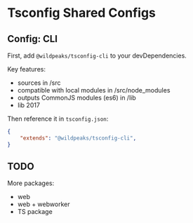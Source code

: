 # Tsconfig Shared Configs


## Config: CLI

First, add `@wildpeaks/tsconfig-cli` to your devDependencies.

Key features:
 - sources in /src
 - compatible with local modules in /src/node_modules
 - outputs CommonJS modules (es6) in /lib
 - lib 2017

Then reference it in `tsconfig.json`:
````json
{
	"extends": "@wildpeaks/tsconfig-cli",
}
````

## TODO

More packages:
 - web
 - web + webworker
 - TS package

